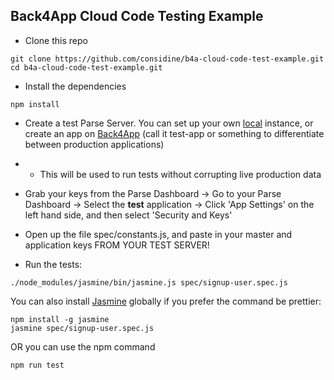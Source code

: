 ## Back4App Cloud Code Testing Example

* Clone this repo
```
git clone https://github.com/considine/b4a-cloud-code-test-example.git
cd b4a-cloud-code-test-example.git
```
* Install the dependencies
```
npm install
```
* Create a test Parse Server. You can set up your own [local](https://github.com/parse-community/parse-server) instance, or create an app on [Back4App](https://www.back4app.com/docs/overview/parse-create-new-app) (call it test-app or something to differentiate between production applications)
* - This will be used to run tests without corrupting live production data

* Grab your keys from the Parse Dashboard
 -> Go to your Parse Dashboard
 -> Select the **test** application
 -> Click 'App Settings' on the left hand side, and then select 'Security and Keys'

* Open up the file spec/constants.js, and paste in your master and application keys FROM YOUR TEST SERVER!

* Run the tests:
```
./node_modules/jasmine/bin/jasmine.js spec/signup-user.spec.js
```
You can also install [Jasmine](https://github.com/jasmine/jasmine) globally if you prefer the command be prettier:
```
npm install -g jasmine
jasmine spec/signup-user.spec.js
```

OR you can use the npm command
```
npm run test
```
